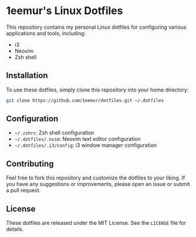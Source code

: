 **1eemur's Linux Dotfiles**
================

This repository contains my personal Linux dotfiles for configuring various applications and tools, including:

* i3 
* Neovim 
* Zsh shell

**Installation**
---------------

To use these dotfiles, simply clone this repository into your home directory:
```bash
git clone https://github.com/1eemur/dotfiles.git ~/.dotfiles
```

**Configuration**
---------------

* `~/.zshrc`: Zsh shell configuration
* `~/.dotfiles/.nvim`: Neovim text editor configuration
* `~/.dotfiles/.i3/config`: i3 window manager configuration

**Contributing**
---------------

Feel free to fork this repository and customize the dotfiles to your liking. If you have any suggestions or improvements, please open an issue or submit a pull request.

**License**
-------

These dotfiles are released under the MIT License. See the `LICENSE` file for details.